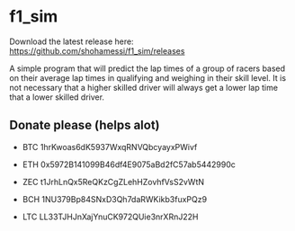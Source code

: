 # f1_sim
Download the latest release here: https://github.com/shohamessi/f1_sim/releases

A simple program that will predict the lap times of a group of racers based on their average lap times in qualifying and weighing in their skill level.
It is not necessary that a higher skilled driver will always get a lower lap time that a lower skilled driver.

## Donate please (helps alot)

- BTC 1hrKwoas6dK5937WxqRNVQbcyayxPWivf

- ETH 0x5972B141099B46df4E9075aBd2fC57ab5442990c

- ZEC t1JrhLnQx5ReQKzCgZLehHZovhfVsS2vWtN

- BCH 1NU379Bp84SNxD3Qh7daRWKikb3fuxPQz9

- LTC LL33TJHJnXajYnuCK972QUie3nrXRnJ22H
